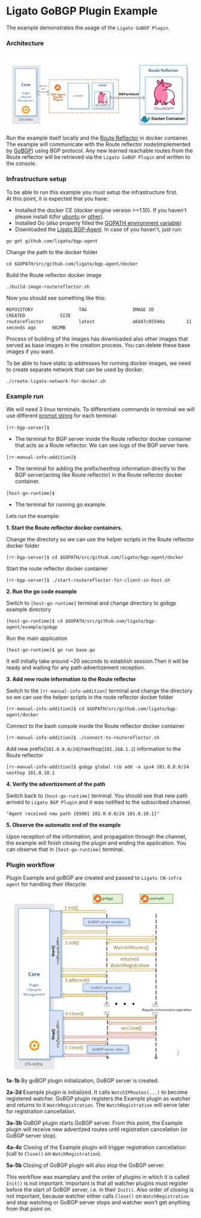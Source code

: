 # Ligato GoBGP Plugin Example

The example demonstrates the usage of the `Ligato GoBGP Plugin`.
### Architecture
![arch](../../docs/imgs/dockerGoBGPExample.png "Ligato BGP Agent Example")
Run the example itself locally and the [Route Reflector](../route-reflector-gobgp-docker) in docker container. The example will communicate with the Route reflector node(implemented by [GoBGP](https://github.com/osrg/gobgp)) using BGP protocol. Any new learned reachable routes from the Route reflector will be retrieved via the `Ligato GoBGP Plugin` and written to the console.

### Infrastructure setup
To be able to run this example you must setup the infrastructure first.  
At this point, it is expected that you have:
 * Installed the docker CE (docker engine version >=1.10). If you haven't please install it(for [ubuntu](https://docs.docker.com/engine/installation/linux/docker-ce/ubuntu/) or [other](https://docs.docker.com/engine/installation/)). 
 * Installed Go (also properly filled the [GOPATH environment variable](https://github.com/golang/go/wiki/Setting-GOPATH)) 
 * Downloaded the [Ligato BGP-Agent](https://github.com/ligato/bgp-agent). In case of you haven't, just run:
```
go get github.com/ligato/bgp-agent
```
Change the path to the  docker folder
```
cd $GOPATH/src/github.com/ligato/bgp-agent/docker
```
Build the Route reflector docker image
```
./build-image-routereflector.sh
``` 
Now you should see something like this:

```
REPOSITORY                 TAG                 IMAGE ID            CREATED             SIZE
routereflector             latest              a6d47c8559da        11 seconds ago      982MB
```
Process of building of the images has downloaded also other images that served as base images in the creation process. You can delete these base images if you want.

To be able to have static ip addresses for running docker images, we need to create separate network that can be used by docker.
```
./create-ligato-network-for-docker.sh
```    


### Example run    

We will need 3 linux terminals. To differentiate commands in terminal we will use different [prompt string](http://www.linuxnix.com/linuxunix-shell-ps1-prompt-explained-in-detail) for each terminal:

`[rr-bgp-server]$` 

* The terminal for BGP server inside the Route reflector docker container that acts as a Route reflector. We can see logs of the BGP server here.

`[rr-manual-info-addition]$` 

* The terminal for adding the prefix/nexthop information directly to the BGP server(acting like Route reflector) in the Route reflector docker container. 

`[host-go-runtime]$`

* The terminal for running go example. 

Lets run the example:

<b>1. Start the Route reflector docker containers.</b>

Change the directory so we can use the helper scripts in the Route reflector docker folder 

```
[rr-bgp-server]$ cd $GOPATH/src/github.com/ligato/bgp-agent/docker
```
Start the route reflector docker container
```
[rr-bgp-server]$ ./start-routereflector-for-client-in-host.sh
```

<b>2. Run the go code example</b> 

Switch to `[host-go-runtime]` terminal and change directory to gobgp example directory
```
[host-go-runtime]$ cd $GOPATH/src/github.com/ligato/bgp-agent/example/gobgp
```
Run the main application
```
[host-go-runtime]$ go run base.go
```
It will initially take around ~20 seconds to establish session.Then it will be ready and waiting for any path advertizement reception.

<b>3. Add new route information to the Route reflector</b>

Switch to the ```[rr-manual-info-addition]``` terminal and change the directory so we can use the helper scripts in the route reflector docker folder
```
[rr-manual-info-addition]$ cd $GOPATH/src/github.com/ligato/bgp-agent/docker
```
Connect to the bash console inside the Route reflector docker container
```
[rr-manual-info-addition]$ ./connect-to-routereflector.sh
```
Add new prefix(`101.0.0.0/24`)/nexthop(`192.168.1.1`) information to the Route reflector
```
[rr-manual-info-addition]$ gobgp global rib add -a ipv4 101.0.0.0/24 nexthop 101.0.10.1
``` 

<b>4. Verify the advertizement of the path</b>
 
Switch back to `[host-go-runtime]` terminal. You should see that new path arrived to `Ligato BGP Plugin` and it was notified to the subscribed channel.
```
"Agent received new path {65001 101.0.0.0/24 101.0.10.1}"
```

<b>5. Observe the automatic end of the example</b>

Upon reception of the information, and propagation through the channel, the example will finish closing the plugin and ending the application. You can observe that in `[host-go-runtime]` terminal. 

### Plugin workflow    
Plugin Example and goBGP are created and passed to `Ligato CN-infra agent` for handling their lifecycle:

![arch](../../docs/imgs/bgpexamplelifecycle.png "Ligato BGP Plugin workflow")

<b>1a-1b</b> By goBGP plugin initialization, GoBGP server is created.

<b>2a-2d</b> Example plugin is initialized. It calls `WatchIPRoutes(...)` to become registered watcher. GoBGP plugin registers the Example plugin as watcher and returns to it `WatchRegistration`. The `WatchRegistration` will serve later for registration cancellation.   

<b>3a-3b</b> GoBGP plugin starts GoBGP server. From this point, the Example plugin will receive new advertized routes until registration cancelation (or GoBGP server stop).

<b>4a-4c</b> Closing of the Example plugin will trigger registration cancellation (call to `Close()` on `WatchRegistration`).

<b>5a-5b</b> Closing of GoBGP plugin will also stop the GoBGP server.

This workflow was examplary and the order of plugins in which it is called `Init()` is not important. Important is that all watcher plugins must register before the start of GoBGP server, i.e. in their `Init()`. Also order of closing is not important, because watcher either calls `Close()` on `WatchRegistration` and stop watching or GoBGP server stops and watcher won't get anything from that point on. 
